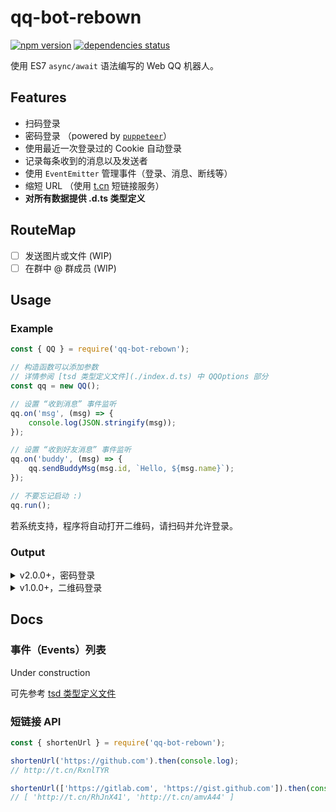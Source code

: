 # qq-bot-rebown

[![npm version](https://img.shields.io/npm/v/qq-bot-rebown.svg)](https://badge.fury.io/js/qq-bot-rebown)
[![dependencies status](https://david-dm.org/rocket1184/qq-bot-rebown/status.svg)](https://david-dm.org/rocket1184/qq-bot-rebown)

使用  ES7 `async/await` 语法编写的 Web QQ 机器人。

## Features

- 扫码登录
- 密码登录 （powered by [`puppeteer`](https://github.com/GoogleChrome/puppeteer)）
- 使用最近一次登录过的 Cookie 自动登录
- 记录每条收到的消息以及发送者
- 使用 `EventEmitter` 管理事件（登录、消息、断线等）
- 缩短 URL （使用 [t.cn](http://open.weibo.com/wiki/2/short_url/shorten) 短链接服务）
- **对所有数据提供 .d.ts 类型定义**

## RouteMap

- [ ] 发送图片或文件 (WIP)
- [ ] 在群中 @ 群成员 (WIP)

## Usage

### Example

```js
const { QQ } = require('qq-bot-rebown');

// 构造函数可以添加参数
// 详情参阅 [tsd 类型定义文件](./index.d.ts) 中 QQOptions 部分
const qq = new QQ();

// 设置 “收到消息” 事件监听
qq.on('msg', (msg) => {
    console.log(JSON.stringify(msg));
});

// 设置 “收到好友消息” 事件监听
qq.on('buddy', (msg) => {
    qq.sendBuddyMsg(msg.id, `Hello, ${msg.name}`);
});

// 不要忘记启动 :)
qq.run();
```

若系统支持，程序将自动打开二维码，请扫码并允许登录。

### Output

<details>
<summary>v2.0.0+，密码登录</summary>

```
[Sat Jan 20 2018 16:17:38 GMT+0800 (CST)] INFO (-/5) 帐号密码登录
[Sat Jan 20 2018 16:17:50 GMT+0800 (CST)] INFO (-/5) 帐号密码验证成功
[Sat Jan 20 2018 16:17:50 GMT+0800 (CST)] INFO (4/5) 获取 vfwebqq 成功
[Sat Jan 20 2018 16:17:50 GMT+0800 (CST)] INFO (5/5) 获取 psessionid 和 uin 成功
[Sat Jan 20 2018 16:17:50 GMT+0800 (CST)] INFO 开始获取帐号信息及联系人列表
[Sat Jan 20 2018 16:17:50 GMT+0800 (CST)] INFO 保存 Cookie 到 /tmp/no.cookie
[Sat Jan 20 2018 16:17:54 GMT+0800 (CST)] INFO 开始接收消息...
[Sat Jan 20 2018 16:24:38 GMT+0800 (CST)] INFO [Bot601测试群.BetaChat] hello, world
{"content":"hello, world","type":"group","id":3751278540,"name":"BetaChat","groupId":2657590898,"groupName":"Bot601测试群"}
[Sat Jan 20 2018 16:24:49 GMT+0800 (CST)] INFO [BetaChat] 测试一下
{"content":"测试一下","type":"buddy","id":3751278540,"name":"BetaChat"}
[Sat Jan 20 2018 16:24:49 GMT+0800 (CST)] INFO => [BetaChat] Hello, BetaChat
```

</details>

<details>
<summary>v1.0.0+，二维码登录</summary>

```
[Tue Sep 26 2017 19:55:17 GMT+0800 (CST)] INFO (0/5) 开始登录，准备下载二维码
[Tue Sep 26 2017 19:55:18 GMT+0800 (CST)] INFO (1/5) 二维码下载到 /tmp/qq-bot-code.png ，等待扫描
[Tue Sep 26 2017 19:55:37 GMT+0800 (CST)] INFO (2/5) 二维码扫描完成
[Tue Sep 26 2017 19:55:37 GMT+0800 (CST)] INFO (3/5) 获取 ptwebqq 成功
[Tue Sep 26 2017 19:55:37 GMT+0800 (CST)] INFO (4/5) 获取 vfwebqq 成功
[Tue Sep 26 2017 19:55:37 GMT+0800 (CST)] INFO (5/5) 获取 psessionid 和 uin 成功
[Tue Sep 26 2017 19:55:37 GMT+0800 (CST)] INFO 开始获取用户信息
[Tue Sep 26 2017 19:55:37 GMT+0800 (CST)] INFO 保存 Cookie 到 /tmp/my-qq-bot.cookie
[Tue Sep 26 2017 19:55:38 GMT+0800 (CST)] INFO 开始获取好友列表
[Tue Sep 26 2017 19:55:38 GMT+0800 (CST)] INFO 开始获取好友在线状态
[Tue Sep 26 2017 19:55:38 GMT+0800 (CST)] INFO 开始获取讨论组列表
[Tue Sep 26 2017 19:55:38 GMT+0800 (CST)] INFO 开始获取群列表
[Tue Sep 26 2017 19:55:47 GMT+0800 (CST)] INFO 信息初始化完成
[Tue Sep 26 2017 19:55:47 GMT+0800 (CST)] INFO 开始接收消息...
[Tue Sep 26 2017 19:55:56 GMT+0800 (CST)] INFO [群消息] Bot测试群 : Rocka | 测试
{"content":"测试","type":"group","id":4044871627,"name":"Rocka","groupId":2164848864,"groupName":"Bot测试群"}
[Tue Sep 26 2017 19:58:47 GMT+0800 (CST)] INFO [新消息] Pugna | Hello
{"content":"Hello","type":"buddy","id":3249866953,"name":"Pugna"}
[Tue Sep 26 2017 19:58:47 GMT+0800 (CST)] INFO 发消息给好友 Pugna : Hello, Pugna
```

</details>

## Docs

### 事件（Events）列表

Under construction

可先参考 [tsd 类型定义文件](./index.d.ts)

### 短链接 API

```js
const { shortenUrl } = require('qq-bot-rebown');

shortenUrl('https://github.com').then(console.log);
// http://t.cn/RxnlTYR

shortenUrl(['https://gitlab.com', 'https://gist.github.com']).then(console.log);
// [ 'http://t.cn/RhJnX41', 'http://t.cn/amvA44' ]
```
